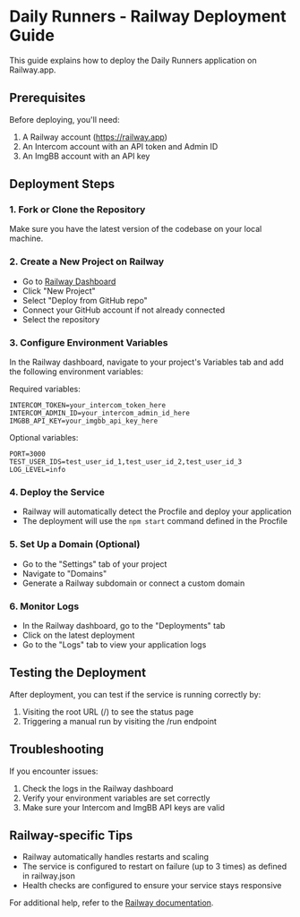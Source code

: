 # Daily Runners - Railway Deployment Guide

This guide explains how to deploy the Daily Runners application on Railway.app.

## Prerequisites

Before deploying, you'll need:

1. A Railway account (https://railway.app)
2. An Intercom account with an API token and Admin ID
3. An ImgBB account with an API key

## Deployment Steps

### 1. Fork or Clone the Repository

Make sure you have the latest version of the codebase on your local machine.

### 2. Create a New Project on Railway

- Go to [Railway Dashboard](https://railway.app/dashboard)
- Click "New Project"
- Select "Deploy from GitHub repo"
- Connect your GitHub account if not already connected
- Select the repository

### 3. Configure Environment Variables

In the Railway dashboard, navigate to your project's Variables tab and add the following environment variables:

Required variables:
```
INTERCOM_TOKEN=your_intercom_token_here
INTERCOM_ADMIN_ID=your_intercom_admin_id_here
IMGBB_API_KEY=your_imgbb_api_key_here
```

Optional variables:
```
PORT=3000
TEST_USER_IDS=test_user_id_1,test_user_id_2,test_user_id_3
LOG_LEVEL=info
```

### 4. Deploy the Service

- Railway will automatically detect the Procfile and deploy your application
- The deployment will use the `npm start` command defined in the Procfile

### 5. Set Up a Domain (Optional)

- Go to the "Settings" tab of your project
- Navigate to "Domains"
- Generate a Railway subdomain or connect a custom domain

### 6. Monitor Logs

- In the Railway dashboard, go to the "Deployments" tab
- Click on the latest deployment
- Go to the "Logs" tab to view your application logs

## Testing the Deployment

After deployment, you can test if the service is running correctly by:

1. Visiting the root URL (/) to see the status page
2. Triggering a manual run by visiting the /run endpoint

## Troubleshooting

If you encounter issues:

1. Check the logs in the Railway dashboard
2. Verify your environment variables are set correctly
3. Make sure your Intercom and ImgBB API keys are valid

## Railway-specific Tips

- Railway automatically handles restarts and scaling
- The service is configured to restart on failure (up to 3 times) as defined in railway.json
- Health checks are configured to ensure your service stays responsive

For additional help, refer to the [Railway documentation](https://docs.railway.app/). 